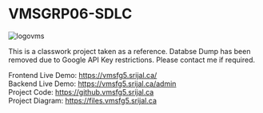 # VMSGRP06-SDLC

![logovms](https://github.com/user-attachments/assets/d1676556-e3d9-4ca3-8425-b3ec9150c018)


This is a classwork project taken as a reference. Databse Dump has been removed due to Google API Key restrictions. Please contact me if required.

Frontend Live Demo: https://vmsfg5.srijal.ca/ \
Backend Live Demo: https://vmsfg5.srijal.ca/admin \
Project Code: https://github.vmsfg5.srijal.ca \
Project Diagram: https://files.vmsfg5.srijal.ca 

